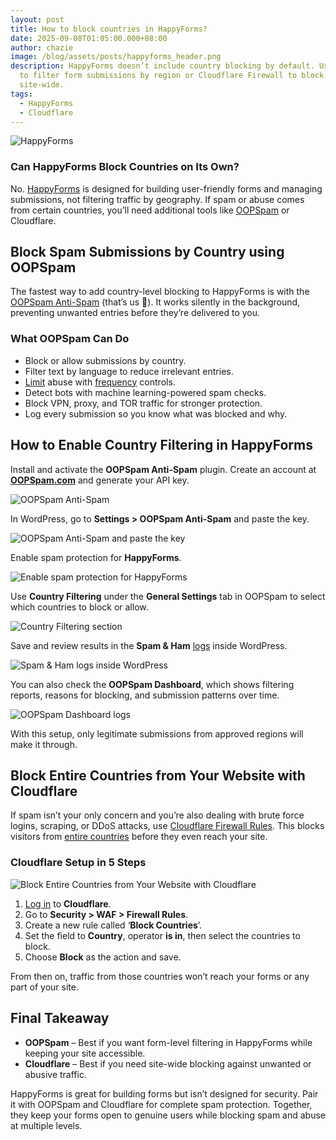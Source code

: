```yaml
---
layout: post
title: How to block countries in HappyForms?
date: 2025-09-08T01:05:00.000+08:00
author: chazie
image: /blog/assets/posts/happyforms_header.png
description: HappyForms doesn’t include country blocking by default. Use OOPSpam
  to filter form submissions by region or Cloudflare Firewall to block traffic
  site-wide.
tags:
  - HappyForms
  - Cloudflare
---
```

![HappyForms](/blog/assets/posts/happyforms.jpg "HappyForms")

### **Can HappyForms Block Countries on Its Own?**

No. [HappyForms](https://happyforms.io/) is designed for building user-friendly forms and managing submissions, not filtering traffic by geography. If spam or abuse comes from certain countries, you’ll need additional tools like [OOPSpam](https://www.oopspam.com/) or Cloudflare.

## **Block Spam Submissions by Country using OOPSpam**

The fastest way to add country-level blocking to HappyForms is with the [OOPSpam Anti-Spam](https://wordpress.org/plugins/oopspam-anti-spam/) (that’s us 👋). It works silently in the background, preventing unwanted entries before they’re delivered to you.

### **What OOPSpam Can Do**

* Block or allow submissions by country.
* Filter text by language to reduce irrelevant entries.
* [Limit](https://www.oopspam.com/blog/how-to-limit-form-submissions-in-happyforms) abuse with [frequency](https://www.oopspam.com/blog/protecting-forms-with-rate-limiting-in-wordpress-using-oopspam) controls.
* Detect bots with machine learning-powered spam checks.
* Block VPN, proxy, and TOR traffic for stronger protection.
* Log every submission so you know what was blocked and why.

## **How to Enable Country Filtering in HappyForms**

Install and activate the **OOPSpam Anti-Spam** plugin. Create an account at **[OOPSpam.com](https://app.oopspam.com/Identity/Account/Login)** and generate your API key.

![OOPSpam Anti-Spam](/blog/assets/posts/oopspam-dashboard-api.png "OOPSpam Anti-Spam")

In WordPress, go to **Settings > OOPSpam Anti-Spam** and paste the key.

![OOPSpam Anti-Spam and paste the key](/blog/assets/posts/oopspam-api-key.png "OOPSpam Anti-Spam and paste the key")

Enable spam protection for **HappyForms**.

![Enable spam protection for HappyForms](/blog/assets/posts/spam-protection-for-happyforms.png "Enable spam protection for HappyForms")

Use **Country Filtering** under the **General Settings** tab in OOPSpam to select which countries to block or allow.

![Country Filtering section](/blog/assets/posts/country-filtering-settings.png "Country Blocking")

Save and review results in the **Spam & Ham** [logs](https://help.oopspam.com/wordpress/form-entries/) inside WordPress.

![Spam & Ham logs inside WordPress](/blog/assets/posts/form-spam-entries-oopspam.png "Spam & Ham logs inside WordPress")

You can also check the **OOPSpam Dashboard**, which shows filtering reports, reasons for blocking, and submission patterns over time.

![OOPSpam Dashboard logs](/blog/assets/posts/screenshot-1.png "OOPSpam Dashboard logs")

With this setup, only legitimate submissions from approved regions will make it through.

## **Block Entire Countries from Your Website with Cloudflare**

If spam isn’t your only concern and you’re also dealing with brute force logins, scraping, or DDoS attacks, use [Cloudflare Firewall Rules](https://developers.cloudflare.com/firewall/). This blocks visitors from [entire countries](https://www.oopspam.com/blog/common-cloudflare-turnstile-errors-in-wordpress-forms-and-how-to-fix-them) before they even reach your site.

### **Cloudflare Setup in 5 Steps**

![Block Entire Countries from Your Website with Cloudflare](/blog/assets/posts/blocking-countries-in-cloudflare.png "Cloudflare WAF")

1. [Log in](https://dash.cloudflare.com/login) to **Cloudflare**.
2. Go to **Security > WAF > Firewall Rules**.
3. Create a new rule called ‘**Block Countries**’.
4. Set the field to **Country**, operator **is in**, then select the countries to block.
5. Choose **Block** as the action and save.

From then on, traffic from those countries won’t reach your forms or any part of your site.

## **Final Takeaway**

* **OOPSpam** – Best if you want form-level filtering in HappyForms while keeping your site accessible.
* **Cloudflare** – Best if you need site-wide blocking against unwanted or abusive traffic.

HappyForms is great for building forms but isn’t designed for security. Pair it with OOPSpam and Cloudflare for complete spam protection. Together, they keep your forms open to genuine users while blocking spam and abuse at multiple levels.
